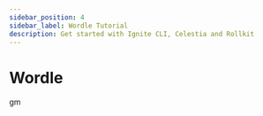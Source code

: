 ```yaml
---
sidebar_position: 4
sidebar_label: Wordle Tutorial
description: Get started with Ignite CLI, Celestia and Rollkit
---
```


# Wordle

gm
